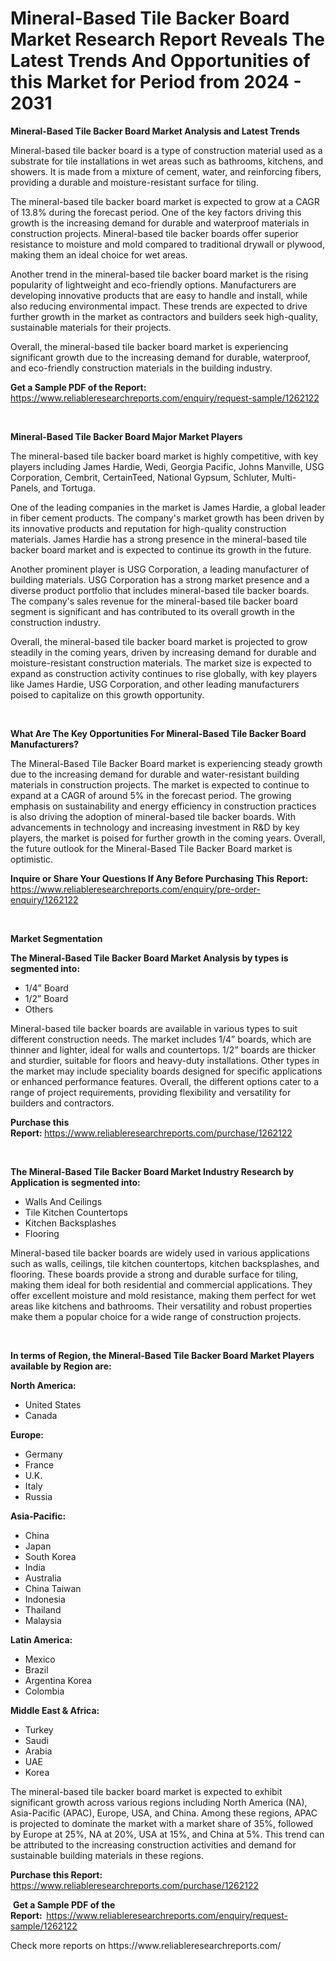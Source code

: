 <p><h1>Mineral-Based Tile Backer Board Market Research Report Reveals The Latest Trends And Opportunities of this Market for Period from 2024 - 2031</h1></p><p><strong>Mineral-Based Tile Backer Board Market Analysis and Latest Trends</strong></p>
<p><p>Mineral-based tile backer board is a type of construction material used as a substrate for tile installations in wet areas such as bathrooms, kitchens, and showers. It is made from a mixture of cement, water, and reinforcing fibers, providing a durable and moisture-resistant surface for tiling.</p><p>The mineral-based tile backer board market is expected to grow at a CAGR of 13.8% during the forecast period. One of the key factors driving this growth is the increasing demand for durable and waterproof materials in construction projects. Mineral-based tile backer boards offer superior resistance to moisture and mold compared to traditional drywall or plywood, making them an ideal choice for wet areas.</p><p>Another trend in the mineral-based tile backer board market is the rising popularity of lightweight and eco-friendly options. Manufacturers are developing innovative products that are easy to handle and install, while also reducing environmental impact. These trends are expected to drive further growth in the market as contractors and builders seek high-quality, sustainable materials for their projects.</p><p>Overall, the mineral-based tile backer board market is experiencing significant growth due to the increasing demand for durable, waterproof, and eco-friendly construction materials in the building industry.</p></p>
<p><strong>Get a Sample PDF of the Report:&nbsp;</strong> <a href="https://www.reliableresearchreports.com/enquiry/request-sample/1262122">https://www.reliableresearchreports.com/enquiry/request-sample/1262122</a></p>
<p>&nbsp;</p>
<p><strong>Mineral-Based Tile Backer Board Major Market Players</strong></p>
<p><p>The mineral-based tile backer board market is highly competitive, with key players including James Hardie, Wedi, Georgia Pacific, Johns Manville, USG Corporation, Cembrit, CertainTeed, National Gypsum, Schluter, Multi-Panels, and Tortuga.</p><p>One of the leading companies in the market is James Hardie, a global leader in fiber cement products. The company's market growth has been driven by its innovative products and reputation for high-quality construction materials. James Hardie has a strong presence in the mineral-based tile backer board market and is expected to continue its growth in the future.</p><p>Another prominent player is USG Corporation, a leading manufacturer of building materials. USG Corporation has a strong market presence and a diverse product portfolio that includes mineral-based tile backer boards. The company's sales revenue for the mineral-based tile backer board segment is significant and has contributed to its overall growth in the construction industry.</p><p>Overall, the mineral-based tile backer board market is projected to grow steadily in the coming years, driven by increasing demand for durable and moisture-resistant construction materials. The market size is expected to expand as construction activity continues to rise globally, with key players like James Hardie, USG Corporation, and other leading manufacturers poised to capitalize on this growth opportunity.</p></p>
<p>&nbsp;</p>
<p><strong>What Are The Key Opportunities For Mineral-Based Tile Backer Board Manufacturers?</strong></p>
<p><p>The Mineral-Based Tile Backer Board market is experiencing steady growth due to the increasing demand for durable and water-resistant building materials in construction projects. The market is expected to continue to expand at a CAGR of around 5% in the forecast period. The growing emphasis on sustainability and energy efficiency in construction practices is also driving the adoption of mineral-based tile backer boards. With advancements in technology and increasing investment in R&D by key players, the market is poised for further growth in the coming years. Overall, the future outlook for the Mineral-Based Tile Backer Board market is optimistic.</p></p>
<p><strong>Inquire or Share Your Questions If Any Before Purchasing This Report:</strong> <a href="https://www.reliableresearchreports.com/enquiry/pre-order-enquiry/1262122">https://www.reliableresearchreports.com/enquiry/pre-order-enquiry/1262122</a></p>
<p>&nbsp;</p>
<p><strong>Market Segmentation</strong></p>
<p><strong>The Mineral-Based Tile Backer Board Market Analysis by types is segmented into:</strong></p>
<p><ul><li>1/4” Board</li><li>1/2” Board</li><li>Others</li></ul></p>
<p><p>Mineral-based tile backer boards are available in various types to suit different construction needs. The market includes 1/4” boards, which are thinner and lighter, ideal for walls and countertops. 1/2” boards are thicker and sturdier, suitable for floors and heavy-duty installations. Other types in the market may include speciality boards designed for specific applications or enhanced performance features. Overall, the different options cater to a range of project requirements, providing flexibility and versatility for builders and contractors.</p></p>
<p><strong>Purchase this Report:&nbsp;</strong><a href="https://www.reliableresearchreports.com/purchase/1262122">https://www.reliableresearchreports.com/purchase/1262122</a></p>
<p>&nbsp;</p>
<p><strong>The Mineral-Based Tile Backer Board Market Industry Research by Application is segmented into:</strong></p>
<p><ul><li>Walls And Ceilings</li><li>Tile Kitchen Countertops</li><li>Kitchen Backsplashes</li><li>Flooring</li></ul></p>
<p><p>Mineral-based tile backer boards are widely used in various applications such as walls, ceilings, tile kitchen countertops, kitchen backsplashes, and flooring. These boards provide a strong and durable surface for tiling, making them ideal for both residential and commercial applications. They offer excellent moisture and mold resistance, making them perfect for wet areas like kitchens and bathrooms. Their versatility and robust properties make them a popular choice for a wide range of construction projects.</p></p>
<p>&nbsp;</p>
<p><strong>In terms of Region, the Mineral-Based Tile Backer Board Market Players available by Region are:</strong></p>
<p>
    <p> <strong> North America: </strong>
        <ul>
            <li>United States</li>
            <li>Canada</li>
        </ul>
        </p> 
    <p> <strong> Europe: </strong>
        <ul>
            <li>Germany</li>
            <li>France</li>
            <li>U.K.</li>
            <li>Italy</li>
            <li>Russia</li>
        </ul>
        </p> 
    <p> <strong> Asia-Pacific: </strong>
        <ul>
            <li>China</li>
            <li>Japan</li>
            <li>South Korea</li>
            <li>India</li>
            <li>Australia</li>
            <li>China Taiwan</li>
            <li>Indonesia</li>
            <li>Thailand</li>
            <li>Malaysia</li>
        </ul>
        </p> 
    <p> <strong> Latin America: </strong>
        <ul>
            <li>Mexico</li>
            <li>Brazil</li>
            <li>Argentina Korea</li>
            <li>Colombia</li>
        </ul>
        </p> 
    <p> <strong> Middle East & Africa: </strong>
        <ul>
            <li>Turkey</li>
            <li>Saudi</li>
            <li>Arabia</li>
            <li>UAE</li>
            <li>Korea</li>
        </ul>
    </p>
    </p>
<p><p>The mineral-based tile backer board market is expected to exhibit significant growth across various regions including North America (NA), Asia-Pacific (APAC), Europe, USA, and China. Among these regions, APAC is projected to dominate the market with a market share of 35%, followed by Europe at 25%, NA at 20%, USA at 15%, and China at 5%. This trend can be attributed to the increasing construction activities and demand for sustainable building materials in these regions.</p></p>
<p><strong>Purchase this Report: </strong><a href="https://www.reliableresearchreports.com/purchase/1262122">https://www.reliableresearchreports.com/purchase/1262122</a></p>
<p>&nbsp;<strong>Get a Sample PDF of the Report:&nbsp;&nbsp;</strong><a href="https://www.reliableresearchreports.com/enquiry/request-sample/1262122">https://www.reliableresearchreports.com/enquiry/request-sample/1262122</a></p>
<p><strong></strong></p>
<p>Check more reports on https://www.reliableresearchreports.com/</p>
